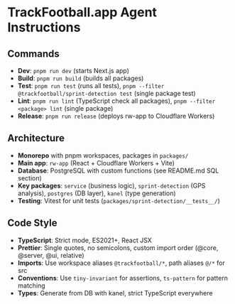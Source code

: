 # TrackFootball.app Agent Instructions

## Commands
- **Dev**: `pnpm run dev` (starts Next.js app)
- **Build**: `pnpm run build` (builds all packages)
- **Test**: `pnpm run test` (runs all tests), `pnpm --filter @trackfootball/sprint-detection test` (single package test)
- **Lint**: `pnpm run lint` (TypeScript check all packages), `pnpm --filter <package> lint` (single package)
- **Release**: `pnpm run release` (deploys rw-app to Cloudflare Workers)

## Architecture
- **Monorepo** with pnpm workspaces, packages in `packages/`
- **Main app**: `rw-app` (React + Cloudflare Workers + Vite)
- **Database**: PostgreSQL with custom functions (see README.md SQL section)
- **Key packages**: `service` (business logic), `sprint-detection` (GPS analysis), `postgres` (DB layer), `kanel` (type generation)
- **Testing**: Vitest for unit tests (`packages/sprint-detection/__tests__/`)

## Code Style
- **TypeScript**: Strict mode, ES2021+, React JSX
- **Prettier**: Single quotes, no semicolons, custom import order (@core, @server, @ui, relative)
- **Imports**: Use workspace aliases `@trackfootball/*`, path aliases `@/*` for src
- **Conventions**: Use `tiny-invariant` for assertions, `ts-pattern` for pattern matching
- **Types**: Generate from DB with kanel, strict TypeScript everywhere
